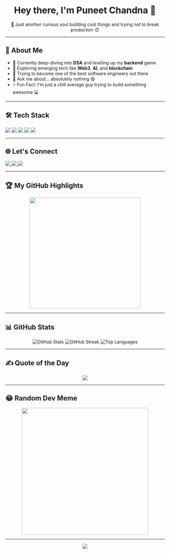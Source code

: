 <h1 align="center">Hey there, I'm Puneet Chandna 👋</h1>
<p align="center">
  🚀 Just another curious soul building cool things and trying not to break production 🙃
</p>

---

## 💫 About Me

- 🔭 Currently deep-diving into **DSA** and leveling up my **backend** game  
- 🧠 Exploring emerging tech like **Web3**, **AI**, and **blockchain**  
- 🎯 Trying to become one of the best software engineers out there  
- 💬 Ask me about... absolutely nothing 😄  
- ⚡ Fun Fact: I'm just a chill average guy trying to build something awesome 💻

---

## 🛠 Tech Stack

<p align="left">
  <img src="https://img.shields.io/badge/C++-00599C?style=for-the-badge&logo=c%2B%2B&logoColor=white" />
  <img src="https://img.shields.io/badge/JavaScript-F7DF1E?style=for-the-badge&logo=javascript&logoColor=black" />
  <img src="https://img.shields.io/badge/TypeScript-007ACC?style=for-the-badge&logo=typescript&logoColor=white" />
  <img src="https://img.shields.io/badge/React-20232a?style=for-the-badge&logo=react&logoColor=61DAFB" />
  <img src="https://img.shields.io/badge/Node.js-6DA55F?style=for-the-badge&logo=node.js&logoColor=white" />
</p>

---

## 🌐 Let's Connect

<p align="left">
  <a href="https://linkedin.com/in/puneet-chandna2004" target="_blank">
    <img src="https://img.shields.io/badge/LinkedIn-%230077B5.svg?style=for-the-badge&logo=linkedin&logoColor=white" />
  </a>
  <a href="https://x.com/puneet_chandna_" target="_blank">
    <img src="https://img.shields.io/badge/X-black.svg?style=for-the-badge&logo=X&logoColor=white" />
  </a>
  <a href="https://instagram.com/puneet_chandna_" target="_blank">
    <img src="https://img.shields.io/badge/Instagram-%23E4405F.svg?style=for-the-badge&logo=Instagram&logoColor=white" />
  </a>
</p>

---

## 🏆 My GitHub Highlights

<p align="center">
  <img src="https://api.vaunt.dev/v1/github/entities/puneet-chandna/achievements?format=svg&limit=3" width="350" />
</p>

---

## 📊 GitHub Stats

<p align="center">
  <img src="https://github-readme-stats.vercel.app/api?username=puneet-chandna&theme=merko&hide_border=false&include_all_commits=true&count_private=true" alt="GitHub Stats" />
  <img src="https://github-readme-streak-stats.herokuapp.com/?user=puneet-chandna&theme=merko&hide_border=false" alt="GitHub Streak" />
  <img src="https://github-readme-stats.vercel.app/api/top-langs/?username=puneet-chandna&theme=merko&hide_border=false&layout=compact" alt="Top Languages" />
</p>

---

## ✍️ Quote of the Day

<p align="center">
  <img src="https://quotes-github-readme.vercel.app/api?type=horizontal&theme=radical" />
</p>

---

## 😂 Random Dev Meme

<p align="center">
  <img src="https://memer-new.vercel.app/" height="400" />
</p>

---

<p align="center">
  <img src="https://visitcount.itsvg.in/api?id=puneet-chandna&icon=2&color=2" />
</p>

